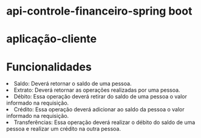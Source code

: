# api-controle-financeiro-spring boot

# aplicação-cliente

# Funcionalidades

<li>Saldo: Deverá retornar o saldo de uma pessoa.</li>
<li>Extrato: Deverá retornar as operações realizadas por uma pessoa.</li>
<li>Débito: Essa operação deverá retirar do saldo de uma pessoa o valor informado na requisição.</li>
<li>Crédito: Essa operação deverá adicionar ao saldo da pessoa o valor informado na requisição.</li>
<li>Transferências: Essa operação deverá realizar o débito do saldo de uma pessoa e realizar um crédito na outra pessoa.</li>
